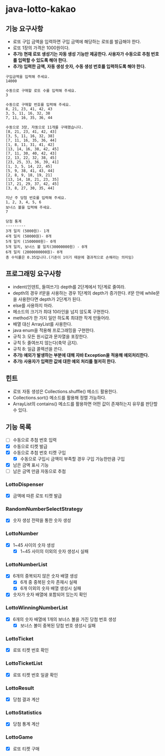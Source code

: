 # java-lotto-kakao

## 기능 요구사항

- 로또 구입 금액을 입력하면 구입 금액에 해당하는 로또를 발급해야 한다.
- 로또 1장의 가격은 1000원이다.
- **추가) 현재 로또 생성기는 자동 생성 기능만 제공한다. 사용자가 수동으로 추첨 번호를 입력할 수 있도록 해야 한다.**
- **추가) 입력한 금액, 자동 생성 숫자, 수동 생성 번호를 입력하도록 해야 한다.**
```
구입금액을 입력해 주세요.
14000

수동으로 구매할 로또 수를 입력해 주세요.
3

수동으로 구매할 번호를 입력해 주세요.
8, 21, 23, 41, 42, 43
3, 5, 11, 16, 32, 38
7, 11, 16, 35, 36, 44

수동으로 3장, 자동으로 11개를 구매했습니다.
[8, 21, 23, 41, 42, 43]
[3, 5, 11, 16, 32, 38]
[7, 11, 16, 35, 36, 44]
[1, 8, 11, 31, 41, 42]
[13, 14, 16, 38, 42, 45]
[7, 11, 30, 40, 42, 43]
[2, 13, 22, 32, 38, 45]
[23, 25, 33, 36, 39, 41]
[1, 3, 5, 14, 22, 45]
[5, 9, 38, 41, 43, 44]
[2, 8, 9, 18, 19, 21]
[13, 14, 18, 21, 23, 35]
[17, 21, 29, 37, 42, 45]
[3, 8, 27, 30, 35, 44]

지난 주 당첨 번호를 입력해 주세요.
1, 2, 3, 4, 5, 6
보너스 볼을 입력해 주세요.
7

당첨 통계
---------
3개 일치 (5000원)- 1개
4개 일치 (50000원)- 0개
5개 일치 (1500000원)- 0개
5개 일치, 보너스 볼 일치(30000000원) - 0개
6개 일치 (2000000000원)- 0개
총 수익률은 0.35입니다.(기준이 1이기 때문에 결과적으로 손해라는 의미임)
```

## 프로그래밍 요구사항

- indent(인덴트, 들여쓰기) depth를 2단계에서 1단계로 줄여라.
- depth의 경우 if문을 사용하는 경우 1단계의 depth가 증가한다. if문 안에 while문을 사용한다면 depth가 2단계가 된다.
- else를 사용하지 마라.
- 메소드의 크기가 최대 10라인을 넘지 않도록 구현한다.
- method가 한 가지 일만 하도록 최대한 작게 만들어라.
- 배열 대신 ArrayList를 사용한다.
- java enum을 적용해 프로그래밍을 구현한다.
- 규칙 3: 모든 원시값과 문자열을 포장한다.
- 규칙 5: 줄여쓰지 않는다(축약 금지).
- 규칙 8: 일급 콜렉션을 쓴다.
- **추가) 예외가 발생하는 부분에 대해 자바 Exception을 적용해 예외처리한다.**
- **추가) 사용자가 입력한 값에 대한 예외 처리를 철저히 한다.**

## 힌트

- 로또 자동 생성은 Collections.shuffle() 메소드 활용한다. 
- Collections.sort() 메소드를 활용해 정렬 가능하다.
- ArrayList의 contains() 메소드를 활용하면 어떤 값이 존재하는지 유무를 판단할 수 있다.

## 기능 목록

- [ ] 수동으로 추첨 번호 입력
- [X] 수동으로 티켓 발급
- [X] 수동으로 추첨 번호 티켓 구입
  - [X] 수동으로 구입시 금액이 부족할 경우 구입 가능한만큼 구입
- [X] 남은 금액 표시 기능
- [ ] 남은 금액 만큼 자동으로 추첨

### LottoDispenser
- [X] 금액에 따른 로또 티켓 발급

### RandomNumberSelectStrategy
- [X] 숫자 생성 전략을 통한 숫자 생성

### LottoNumber
- [X] 1~45 사이의 숫자 생성
  - [X] 1~45 사이의 이외의 숫자 생성시 실패

### LottoNumberList
- [X] 6개의 중복되지 않은 숫자 배열 생성
  - [X] 6개 중 중복된 숫자 존재시 실패
  - [X] 6개 이외의 숫자 배열 생성시 실패
- [X] 숫자가 숫자 배열에 포함되어 있는지 확인

### LottoWinningNumberList
- [X] 6개의 숫자 배열에 1개의 보너스 볼을 가진 당첨 번호 생성
  - [X] 보너스 볼이 중복된 당첨 번호 생성시 실패

### LottoTicket
- [X] 로또 티켓 번호 확인

### LottoTicketList
- [X] 로또 티켓 번호 일괄 확인

### LottoResult
- [X] 당첨 결과 계산

### LottoStatistics
- [X] 당첨 통계 계산

### LottoGame
- [X] 로또 티켓 구매
